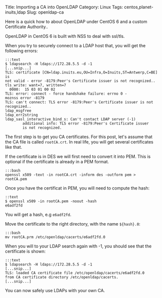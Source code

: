 Title: Importing a CA into OpenLDAP
Category: Linux
Tags: centos,planet-inuits,ldap
Slug: openldap-ca


Here is a quick how to about OpenLDAP under CentOS 6 and a custom Certificate Authority..

OpenLDAP in CentOS 6 is built with NSS to deal with ssl/tls.

When you try to securely connect to a LDAP host that, you will get the following errors:

    :::text
    $ ldapsearch -H ldaps://172.28.5.5 -d -1
    [...snip...]
    TLS: certificate [CN=ldap.inuits.eu,OU=Infra,O=Inuits,ST=Antwerp,C=BE] is
    not valid - error -8179:Peer's Certificate issuer is not recognized..
    tls_write: want=7, written=7
      0000:  15 03 01 00 02
    TLS: error: connect - force handshake failure: errno 0 -
    moznss error -8179
    TLS: can't connect: TLS error -8179:Peer's Certificate issuer is not
    recognized..
    ldap_msgfree
    ldap_err2string
    ldap_sasl_interactive_bind_s: Can't contact LDAP server (-1)
            additional info: TLS error -8179:Peer's Certificate issuer
            is not recognized.


The first step is to get you CA certificates. For this post, let's assume that the CA file is called `rootCA.crt`. In real life, you will get several certificates like that.

If the certificate is in DES we will first need to convert it into PEM. This is optional if the certificate is already in a PEM format.

    :::bash
    openssl x509 -text -in rootCA.crt -inform des -outform pem > rootCA.pem

Once you have the certificat in PEM, you will need to compute the hash:

    ::text
    $ openssl x509 -in rootCA.pem -noout -hash
    e6adf2fd

You will get a hash, e.g `e6adf2fd`.

Move the certificate to the right directory, with the name `${hash}.0`:

    :::bash
    mv rootCA.prm /etc/openldap/cacerts/e6adf2fd.0

When you will to your LDAP search again with -1, you should see that the certificate is shown:

    :::text
    $ ldapsearch -H ldaps://172.28.5.5 -d -1
    [...snip...]
    TLS: loaded CA certificate file /etc/openldap/cacerts/e6adf2fd.0
    from CA certificate directory /etc/openldap/cacerts.
    [...snip...]

You can now safely use LDAPs with your own CA.
